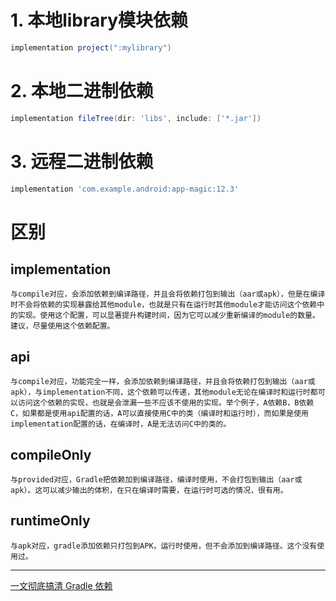 
# 1. 本地library模块依赖
```groovy
implementation project(":mylibrary")
```

# 2. 本地二进制依赖
```groovy
implementation fileTree(dir: 'libs', include: ['*.jar'])
```

# 3. 远程二进制依赖
```groovy
implementation 'com.example.android:app-magic:12.3'
```

# 区别

## implementation

    与compile对应，会添加依赖到编译路径，并且会将依赖打包到输出（aar或apk），但是在编译时不会将依赖的实现暴露给其他module，也就是只有在运行时其他module才能访问这个依赖中的实现。使用这个配置，可以显著提升构建时间，因为它可以减少重新编译的module的数量。建议，尽量使用这个依赖配置。

## api

    与compile对应，功能完全一样，会添加依赖到编译路径，并且会将依赖打包到输出（aar或apk），与implementation不同，这个依赖可以传递，其他module无论在编译时和运行时都可以访问这个依赖的实现，也就是会泄漏一些不应该不使用的实现。举个例子，A依赖B，B依赖C，如果都是使用api配置的话，A可以直接使用C中的类（编译时和运行时），而如果是使用implementation配置的话，在编译时，A是无法访问C中的类的。

## compileOnly

    与provided对应，Gradle把依赖加到编译路径，编译时使用，不会打包到输出（aar或apk）。这可以减少输出的体积，在只在编译时需要，在运行时可选的情况，很有用。

## runtimeOnly

    与apk对应，gradle添加依赖只打包到APK，运行时使用，但不会添加到编译路径。这个没有使用过。


-----

[一文彻底搞清 Gradle 依赖](https://juejin.im/post/5c1700f5f265da614312f794)